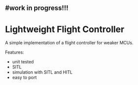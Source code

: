 
#work in progress!!!
---------------------------------------------------------

# Lightweight Flight Controller
A simple implementation of a flight controller for weaker MCUs.


Features:
- unit tested
- SITL
- simulation with SITL and HITL
- easy to port
